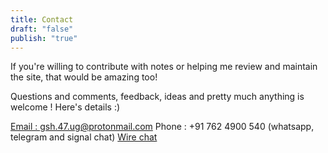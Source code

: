 ```yaml
---
title: Contact
draft: "false"
publish: "true"
---
```



If you're willing to contribute with notes or helping me review and maintain the site, that would be amazing too! 

Questions and comments, feedback, ideas and pretty much anything is welcome ! Here's details :)

[Email : gsh.47.ug@protonmail.com](gsh.47.ug@protonmail.com) 
Phone : +91 762 4900 540 
(whatsapp, telegram and signal chat)
[Wire chat](https://account.wire.com/user-profile/?id=88541b18-ae8f-4e2e-8c37-823dcb056dc5)


